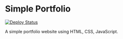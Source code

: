 # Simple Portfolio

[![Deploy Status](https://github.com/Aris1122za/simple-portfolio/actions/workflows/deploy.yml/badge.svg)](https://github.com/Aris1122za/simple-portfolio/actions)

A simple portfolio website using HTML, CSS, JavaScript.
